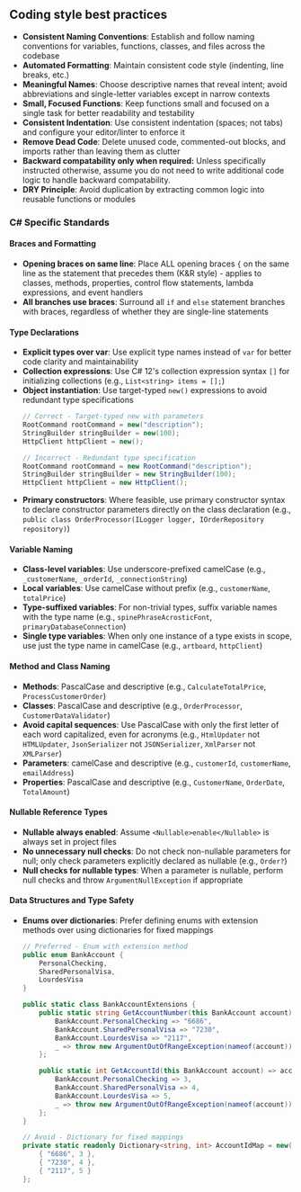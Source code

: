 ## Coding style best practices

- **Consistent Naming Conventions**: Establish and follow naming conventions for variables, functions, classes, and files across the codebase
- **Automated Formatting**: Maintain consistent code style (indenting, line breaks, etc.)
- **Meaningful Names**: Choose descriptive names that reveal intent; avoid abbreviations and single-letter variables except in narrow contexts
- **Small, Focused Functions**: Keep functions small and focused on a single task for better readability and testability
- **Consistent Indentation**: Use consistent indentation (spaces; not tabs) and configure your editor/linter to enforce it
- **Remove Dead Code**: Delete unused code, commented-out blocks, and imports rather than leaving them as clutter
- **Backward compatability only when required:** Unless specifically instructed otherwise, assume you do not need to write additional code logic to handle backward compatability.
- **DRY Principle**: Avoid duplication by extracting common logic into reusable functions or modules

### C# Specific Standards

#### Braces and Formatting
- **Opening braces on same line**: Place ALL opening braces `{` on the same line as the statement that precedes them (K&R style) - applies to classes, methods, properties, control flow statements, lambda expressions, and event handlers
- **All branches use braces**: Surround all `if` and `else` statement branches with braces, regardless of whether they are single-line statements

#### Type Declarations
- **Explicit types over var**: Use explicit type names instead of `var` for better code clarity and maintainability
- **Collection expressions**: Use C# 12's collection expression syntax `[]` for initializing collections (e.g., `List<string> items = [];`)
- **Object instantiation**: Use target-typed `new()` expressions to avoid redundant type specifications
  ```csharp
  // Correct - Target-typed new with parameters
  RootCommand rootCommand = new("description");
  StringBuilder stringBuilder = new(100);
  HttpClient httpClient = new();

  // Incorrect - Redundant type specification
  RootCommand rootCommand = new RootCommand("description");
  StringBuilder stringBuilder = new StringBuilder(100);
  HttpClient httpClient = new HttpClient();
  ```
- **Primary constructors**: Where feasible, use primary constructor syntax to declare constructor parameters directly on the class declaration (e.g., `public class OrderProcessor(ILogger logger, IOrderRepository repository)`)

#### Variable Naming
- **Class-level variables**: Use underscore-prefixed camelCase (e.g., `_customerName`, `_orderId`, `_connectionString`)
- **Local variables**: Use camelCase without prefix (e.g., `customerName`, `totalPrice`)
- **Type-suffixed variables**: For non-trivial types, suffix variable names with the type name (e.g., `spinePhraseAcrosticFont`, `primaryDatabaseConnection`)
- **Single type variables**: When only one instance of a type exists in scope, use just the type name in camelCase (e.g., `artboard`, `httpClient`)

#### Method and Class Naming
- **Methods**: PascalCase and descriptive (e.g., `CalculateTotalPrice`, `ProcessCustomerOrder`)
- **Classes**: PascalCase and descriptive (e.g., `OrderProcessor`, `CustomerDataValidator`)
- **Avoid capital sequences**: Use PascalCase with only the first letter of each word capitalized, even for acronyms (e.g., `HtmlUpdater` not `HTMLUpdater`, `JsonSerializer` not `JSONSerializer`, `XmlParser` not `XMLParser`)
- **Parameters**: camelCase and descriptive (e.g., `customerId`, `customerName`, `emailAddress`)
- **Properties**: PascalCase and descriptive (e.g., `CustomerName`, `OrderDate`, `TotalAmount`)

#### Nullable Reference Types
- **Nullable always enabled**: Assume `<Nullable>enable</Nullable>` is always set in project files
- **No unnecessary null checks**: Do not check non-nullable parameters for null; only check parameters explicitly declared as nullable (e.g., `Order?`)
- **Null checks for nullable types**: When a parameter is nullable, perform null checks and throw `ArgumentNullException` if appropriate

#### Data Structures and Type Safety
- **Enums over dictionaries**: Prefer defining enums with extension methods over using dictionaries for fixed mappings
  ```csharp
  // Preferred - Enum with extension method
  public enum BankAccount {
      PersonalChecking,
      SharedPersonalVisa,
      LourdesVisa
  }

  public static class BankAccountExtensions {
      public static string GetAccountNumber(this BankAccount account) => account switch {
          BankAccount.PersonalChecking => "6686",
          BankAccount.SharedPersonalVisa => "7230",
          BankAccount.LourdesVisa => "2117",
          _ => throw new ArgumentOutOfRangeException(nameof(account))
      };

      public static int GetAccountId(this BankAccount account) => account switch {
          BankAccount.PersonalChecking => 3,
          BankAccount.SharedPersonalVisa => 4,
          BankAccount.LourdesVisa => 5,
          _ => throw new ArgumentOutOfRangeException(nameof(account))
      };
  }

  // Avoid - Dictionary for fixed mappings
  private static readonly Dictionary<string, int> AccountIdMap = new() {
      { "6686", 3 },
      { "7230", 4 },
      { "2117", 5 }
  };
  ```
